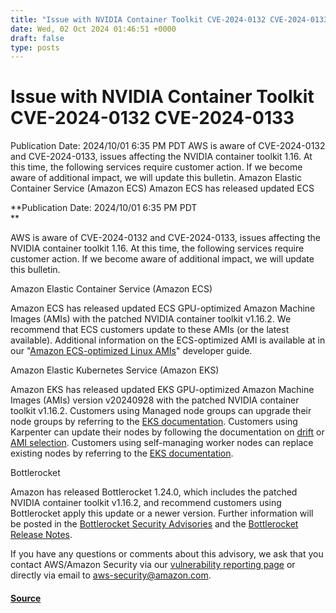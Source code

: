 ```yaml
---
title: "Issue with NVIDIA Container Toolkit CVE-2024-0132 CVE-2024-0133"
date: Wed, 02 Oct 2024 01:46:51 +0000
draft: false
type: posts
---
```

# Issue with NVIDIA Container Toolkit CVE-2024-0132 CVE-2024-0133





Publication Date:&nbsp;2024/10/01 6:35 PM PDT AWS&nbsp;is aware of CVE-2024-0132 and CVE-2024-0133, issues affecting the NVIDIA container toolkit 1.16. At this time, the following services require customer action. If we become aware of additional impact, we will update this bulletin. Amazon&nbsp;Elastic Container Service (Amazon ECS) Amazon&nbsp;ECS has released updated ECS

**Publication Date: 2024/10/01 6:35 PM PDT  
**

AWS is aware of CVE-2024-0132 and CVE-2024-0133, issues affecting the NVIDIA container toolkit 1.16. At this time, the following services require customer action. If we become aware of additional impact, we will update this bulletin.

Amazon Elastic Container Service (Amazon ECS)

Amazon ECS has released updated ECS GPU-optimized Amazon Machine Images (AMIs) with the patched NVIDIA container toolkit v1.16.2. We recommend that ECS customers update to these AMIs (or the latest available). Additional information on the ECS-optimized AMI is available at in our "[Amazon ECS-optimized Linux AMIs](https://docs.aws.amazon.com/AmazonECS/latest/developerguide/ecs-optimized_AMI.html)" developer guide.

Amazon Elastic Kubernetes Service (Amazon EKS)

Amazon EKS has released updated EKS GPU-optimized Amazon Machine Images (AMIs) version v20240928 with the patched NVIDIA container toolkit v1.16.2. Customers using Managed node groups can upgrade their node groups by referring to the [EKS documentation](https://docs.aws.amazon.com/eks/latest/userguide/update-managed-node-group.html). Customers using Karpenter can update their nodes by following the documentation on [drift](https://karpenter.sh/docs/concepts/disruption/#drift) or [AMI selection](https://karpenter.sh/docs/concepts/nodeclasses/#specamiselectorterms). Customers using self-managing worker nodes can replace existing nodes by referring to the [EKS documentation](https://docs.aws.amazon.com/eks/latest/userguide/update-workers.html).

Bottlerocket

Amazon has released Bottlerocket 1.24.0, which includes the patched NVIDIA container toolkit v1.16.2, and recommend customers using Bottlerocket apply this update or a newer version. Further information will be posted in the [Bottlerocket Security Advisories](https://github.com/bottlerocket-os/bottlerocket/security/advisories) and the [Bottlerocket Release Notes](https://github.com/bottlerocket-os/bottlerocket/releases).

If you have any questions or comments about this advisory, we ask that you contact AWS/Amazon Security via our [vulnerability reporting page](https://aws.amazon.com/security/vulnerability-reporting/) or directly via email to [aws-security@amazon.com](mailto:aws-security@amazon.com).

#### [Source](https://aws.amazon.com/security/security-bulletins/AWS-2024-010/)

